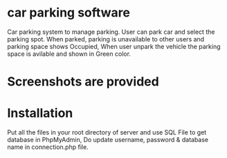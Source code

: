 # car parking software
Car parking system to manage parking. User can park car and select the parking spot. When parked, parking is unavailable to other users and parking space shows Occupied, When user unpark the vehicle the parking space is avilable and shown in Green color.

# Screenshots are provided

# Installation
Put all the files in your root directory of server and use SQL File to get database in PhpMyAdmin, Do update username, password & database name in connection.php file.

# 
